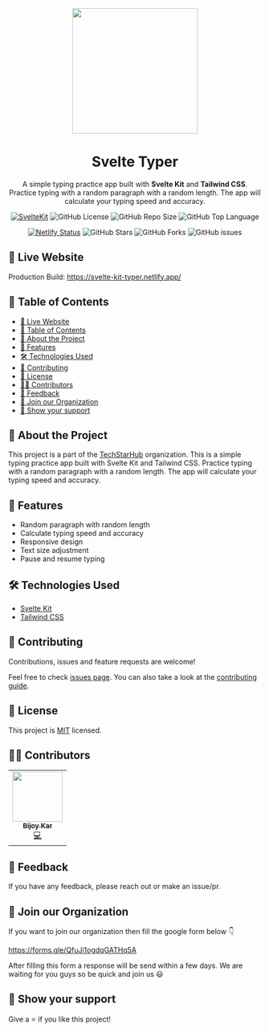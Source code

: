 <div align="center">
    <img src="https://github.com/TechStarHub/svelte-typer-svelte-kit/assets/85790967/d29317a1-bb7b-4bfd-80a4-d527a1fc5cc8" width="250">
    <h1>Svelte Typer</h1>
    <p>
        A simple typing practice app built with <b>Svelte Kit</b> and <b>Tailwind CSS</b>. Practice typing with a random paragraph with a random length. The app will calculate your typing speed and accuracy.
    </p>

[![SvelteKit](https://img.shields.io/badge/SvelteKit-FF3E00?style=for-the-badge&logo=svelte&logoColor=white)](https://kit.svelte.dev/)
![GitHub License](https://img.shields.io/github/license/TechStarHub/svelte-typer-svelte-kit?style=for-the-badge&color=%23ff6361)
![GitHub Repo Size](https://img.shields.io/github/repo-size/TechStarHub/svelte-typer-svelte-kit?style=for-the-badge&color=%23bc5090)
![GitHub Top Language](https://img.shields.io/github/languages/top/TechStarHub/svelte-typer-svelte-kit?style=for-the-badge&color=%23fde725)


[![Netlify Status](https://api.netlify.com/api/v1/badges/397fbebd-cd48-490e-ac98-dd81e78501e4/deploy-status)](https://app.netlify.com/sites/svelte-kit-typer/deploys)
![GitHub Stars](https://img.shields.io/github/stars/TechStarHub/svelte-typer-svelte-kit?style=social&color=%23ff6361)
![GitHub Forks](https://img.shields.io/github/forks/TechStarHub/svelte-typer-svelte-kit?style=social&color=%23bc5090)
![GitHub issues](https://img.shields.io/github/issues/TechStarHub/svelte-typer-svelte-kit?style=social)

</div>

## 🚀 Live Website
Production Build: https://svelte-kit-typer.netlify.app/

## 🥜 Table of Contents
- [🚀 Live Website](#-live-website)
- [🥜 Table of Contents](#-table-of-contents)
- [🎯 About the Project](#-about-the-project)
- [📌 Features](#-features)
- [🛠️ Technologies Used](#️-technologies-used)
- [🤝 Contributing](#-contributing)
- [📝 License](#-license)
- [👨‍💻 Contributors](#-contributors)
- [📢 Feedback](#-feedback)
- [🏫 Join our Organization](#-join-our-organization)
- [🙌 Show your support](#-show-your-support)

## 🎯 About the Project
This project is a part of the [TechStarHub]() organization. This is a simple typing practice app built with Svelte Kit and Tailwind CSS. Practice typing with a random paragraph with a random length. The app will calculate your typing speed and accuracy.

## 📌 Features
- Random paragraph with random length
- Calculate typing speed and accuracy
- Responsive design
- Text size adjustment
- Pause and resume typing
  
## 🛠️ Technologies Used
- [Svelte Kit](https://kit.svelte.dev/)
- [Tailwind CSS](https://tailwindcss.com/)

## 🤝 Contributing
Contributions, issues and feature requests are welcome!

Feel free to check [issues page](https://github.com/TechStarHub/svelte-typer-svelte-kit/issues). You can also take a look at the [contributing guide](./CONTRIBUTING.md).

## 📝 License
This project is [MIT](./LICENSE) licensed.

## 👨‍💻 Contributors
<table>
  <tr>
    <td align="center"><a href="https://github.com/iamBijoyKar"><img src="https://avatars.githubusercontent.com/u/85790967?s=96&v=4" width="100px;" alt=""/><br /><sub><b>Bijoy Kar</b></sub></a><br /><a href="" title="Code">💻</a></td>
    </tr>
</table>

## 📢 Feedback
If you have any feedback, please reach out or make an issue/pr.

## 🏫 Join our Organization
If you want to join our organization then fill the google form below 👇

https://forms.gle/QfuJi1ogdqGATHq5A

After filling this form a response will be send within a few days. We are waiting for you guys so be quick and join us 😃

## 🙌 Show your support
Give a ⭐️ if you like this project! 



